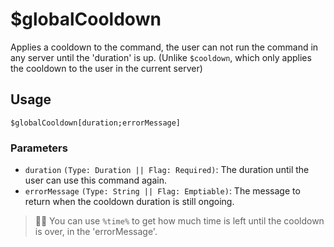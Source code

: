 # $globalCooldown
Applies a cooldown to the command, the user can not run the command in any server until the 'duration' is up. (Unlike `$cooldown`, which only applies the cooldown to the user in the current server)

## Usage
```
$globalCooldown[duration;errorMessage]
```

### Parameters
- `duration` `(Type: Duration || Flag: Required)`: The duration until the user can use this command again.
- `errorMessage` `(Type: String || Flag: Emptiable)`: The message to return when the cooldown duration is still ongoing.

> 🧙‍♂️ You can use `%time%` to get how much time is left until the cooldown is over, in the 'errorMessage'.

